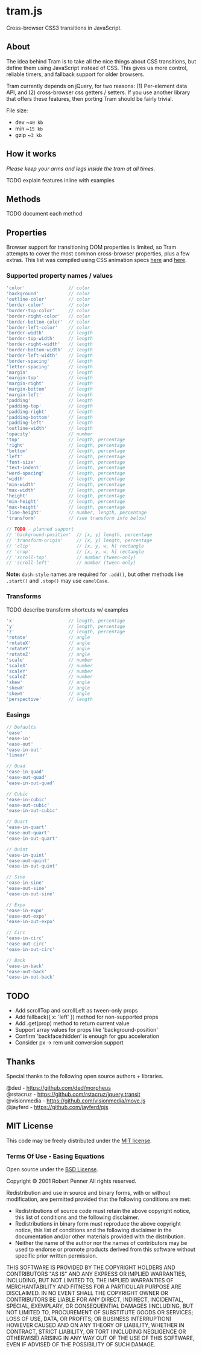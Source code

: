 # tram.js

Cross-browser CSS3 transitions in JavaScript.

## About

The idea behind Tram is to take all the nice things about CSS transitions, but define them using JavaScript instead of CSS. This gives us more control, reliable timers, and fallback support for older browsers.

Tram currently depends on jQuery, for two reasons: (1) Per-element data API, and (2) cross-browser css getters / setters. If you use another library that offers these features, then porting Tram should be fairly trivial.

File size:
* dev ~`40 kb`
* min ~`15 kb`
* gzip ~`3 kb`

## How it works

*Please keep your arms and legs inside the tram at all times.*

TODO explain features inline with examples

## Methods

TODO document each method

## Properties

Browser support for transitioning DOM properties is limited, so Tram attempts to cover the most common cross-browser properties, plus a few extras. This list was compiled using CSS animation specs [here][1] and [here][2].

### Supported property names / values

```js
'color'                // color
'background'           // color
'outline-color'        // color
'border-color'         // color
'border-top-color'     // color
'border-right-color'   // color
'border-bottom-color'  // color
'border-left-color'    // color
'border-width'         // length
'border-top-width'     // length
'border-right-width'   // length
'border-bottom-width'  // length
'border-left-width'    // length
'border-spacing'       // length
'letter-spacing'       // length
'margin'               // length
'margin-top'           // length
'margin-right'         // length
'margin-bottom'        // length
'margin-left'          // length
'padding'              // length
'padding-top'          // length
'padding-right'        // length
'padding-bottom'       // length
'padding-left'         // length
'outline-width'        // length
'opacity'              // number
'top'                  // length, percentage
'right'                // length, percentage
'bottom'               // length, percentage
'left'                 // length, percentage
'font-size'            // length, percentage
'text-indent'          // length, percentage
'word-spacing'         // length, percentage
'width'                // length, percentage
'min-width'            // length, percentage
'max-width'            // length, percentage
'height'               // length, percentage
'min-height'           // length, percentage
'max-height'           // length, percentage
'line-height'          // number, length, percentage
'transform'            // (see transform info below)

// TODO - planned support
// 'background-position'  // [x, y] length, percentage
// 'transform-origin'     // [x, y] length, percentage
// 'clip'                 // [x, y, w, h] rectangle
// 'crop'                 // [x, y, w, h] rectangle
// 'scroll-top'           // number (tween-only)
// 'scroll-left'          // number (tween-only)
```

**Note:** `dash-style` names are required for `.add()`, but other methods like `.start()` and `.stop()` may use `camelCase`.

[1]: http://oli.jp/2010/css-animatable-properties/ "oli.jp"
[2]: http://www.w3.org/TR/css3-transitions/#properties-from-css- "w3.org"

### Transforms

TODO describe transform shortcuts w/ examples

```js
'x'                    // length, percentage
'y'                    // length, percentage
'z'                    // length, percentage
'rotate'               // angle
'rotateX'              // angle
'rotateY'              // angle
'rotateZ'              // angle
'scale'                // number
'scaleX'               // number
'scaleY'               // number
'scaleZ'               // number
'skew'                 // angle
'skewX'                // angle
'skewY'                // angle
'perspective'          // length
```

### Easings

```js
// Defaults
'ease'
'ease-in'
'ease-out'
'ease-in-out'
'linear'

// Quad
'ease-in-quad'
'ease-out-quad'
'ease-in-out-quad'

// Cubic
'ease-in-cubic'
'ease-out-cubic'
'ease-in-out-cubic'

// Quart
'ease-in-quart'
'ease-out-quart'
'ease-in-out-quart'

// Quint
'ease-in-quint'
'ease-out-quint'
'ease-in-out-quint'

// Sine
'ease-in-sine'
'ease-out-sine'
'ease-in-out-sine'

// Expo
'ease-in-expo'
'ease-out-expo'
'ease-in-out-expo'

// Circ
'ease-in-circ'
'ease-out-circ'
'ease-in-out-circ'

// Back
'ease-in-back'
'ease-out-back'
'ease-in-out-back'
```

## TODO

* Add scrollTop and scrollLeft as tween-only props
* Add fallback({ x: 'left' }) method for non-supported props
* Add .get(prop) method to return current value
* Support array values for props like 'background-position'
* Confirm 'backface:hidden' is enough for gpu acceleration
* Consider px -> rem unit conversion support

## Thanks

Special thanks to the following open source authors + libraries.

@ded - https://github.com/ded/morpheus  
@rstacruz - https://github.com/rstacruz/jquery.transit  
@visionmedia - https://github.com/visionmedia/move.js  
@jayferd - https://github.com/jayferd/pjs

## MIT License 

This code may be freely distributed under the [MIT license](http://danro.mit-license.org/).

### Terms Of Use - Easing Equations

Open source under the [BSD License](http://www.opensource.org/licenses/bsd-license.php).

Copyright © 2001 Robert Penner
All rights reserved.

Redistribution and use in source and binary forms, with or without modification, are permitted provided that the following conditions are met:

* Redistributions of source code must retain the above copyright notice, this list of conditions and the following disclaimer.
* Redistributions in binary form must reproduce the above copyright notice, this list of conditions and the following disclaimer in the documentation and/or other materials provided with the distribution.
* Neither the name of the author nor the names of contributors may be used to endorse or promote products derived from this software without specific prior written permission.

THIS SOFTWARE IS PROVIDED BY THE COPYRIGHT HOLDERS AND CONTRIBUTORS "AS IS" AND ANY EXPRESS OR IMPLIED WARRANTIES, INCLUDING, BUT NOT LIMITED TO, THE IMPLIED WARRANTIES OF MERCHANTABILITY AND FITNESS FOR A PARTICULAR PURPOSE ARE DISCLAIMED. IN NO EVENT SHALL THE COPYRIGHT OWNER OR CONTRIBUTORS BE LIABLE FOR ANY DIRECT, INDIRECT, INCIDENTAL, SPECIAL, EXEMPLARY, OR CONSEQUENTIAL DAMAGES (INCLUDING, BUT NOT LIMITED TO, PROCUREMENT OF SUBSTITUTE GOODS OR SERVICES; LOSS OF USE, DATA, OR PROFITS; OR BUSINESS INTERRUPTION) HOWEVER CAUSED AND ON ANY THEORY OF LIABILITY, WHETHER IN CONTRACT, STRICT LIABILITY, OR TORT (INCLUDING NEGLIGENCE OR OTHERWISE) ARISING IN ANY WAY OUT OF THE USE OF THIS SOFTWARE, EVEN IF ADVISED OF THE POSSIBILITY OF SUCH DAMAGE.
